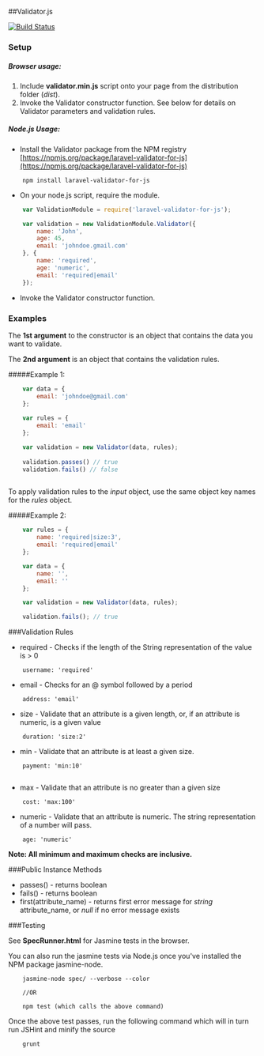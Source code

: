 ##Validator.js

[![Build Status](https://travis-ci.org/skaterdav85/Validator.js.png?branch=master)](https://travis-ci.org/skaterdav85/Validator.js)

### Setup

##### Browser usage:
1. Include __validator.min.js__ script onto your page from the distribution folder (_dist_).
2. Invoke the Validator constructor function. See below for details on Validator parameters and validation rules.

##### Node.js Usage:
* Install the Validator package from the NPM registry [https://npmjs.org/package/laravel-validator-for-js](https://npmjs.org/package/laravel-validator-for-js)

```
	npm install laravel-validator-for-js
```

* On your node.js script, require the module.

```js
	var ValidationModule = require('laravel-validator-for-js');

	var validation = new ValidationModule.Validator({
		name: 'John',
		age: 45,
		email: 'johndoe.gmail.com'
	}, {
		name: 'required',
		age: 'numeric',
		email: 'required|email'
	});
```

* Invoke the Validator constructor function.

### Examples

The __1st argument__ to the constructor is an object that contains the data you want to validate. 

The __2nd argument__ is an object that contains the validation rules. 

#####Example 1:
```js
	var data = {
		email: 'johndoe@gmail.com'
	};
	
	var rules = {
		email: 'email'
	};

	var validation = new Validator(data, rules);
	
	validation.passes() // true
	validation.fails() // false
	
```

To apply validation rules to the _input_ object, use the same object key names for the _rules_ object.

#####Example 2:
```js
	var rules = {
		name: 'required|size:3',
		email: 'required|email'
	};

	var data = {
		name: '',
		email: ''
	};

	var validation = new Validator(data, rules);

	validation.fails(); // true

```

###Validation Rules

* required - Checks if the length of the String representation of the value is > 0

```
	username: 'required'
```

* email - Checks for an @ symbol followed by a period


```
	address: 'email'
```

* size - Validate that an attribute is a given length, or, if an attribute is numeric, is a given value


```
	duration: 'size:2'
```

* min - Validate that an attribute is at least a given size.

```
	payment: 'min:10'
	
```

* max - Validate that an attribute is no greater than a given size

```
	cost: 'max:100'
```

* numeric - Validate that an attribute is numeric. The string representation of a number will pass.

```
	age: 'numeric'
```

__Note: All minimum and maximum checks are inclusive.__

###Public Instance Methods

* passes() - returns boolean
* fails() - returns boolean
* first(attribute_name) - returns first error message for _string_ attribute_name, or _null_ if no error message exists

###Testing

See __SpecRunner.html__ for Jasmine tests in the browser. 

You can also run the jasmine tests via Node.js once you've installed the NPM package jasmine-node.

```
	jasmine-node spec/ --verbose --color

	//OR

	npm test (which calls the above command)
```

Once the above test passes, run the following command which will in turn run JSHint and minify the source
```
	grunt
```
